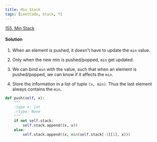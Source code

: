 ```yaml
---
title: Min Stack
tags: [LeetCode, Stack, *]
---
```


[155. Min Stack](https://leetcode.com/problems/min-stack/)
#### Solution
1. When an element is pushed, it doesn't have to update the `min` value.

1. Only when the new min is pushed/popped, `min` get updated. 

1. We can bind `min` with the value, such that when an element is pushed/popped, we can know if it affects the `min`.

1. Store the information in a list of tuple `(x, min)`. Thus the last element always contains the `min`.

```python
def push(self, x):
    """
    :type x: int
    :rtype: None
    """
    if not self.stack:
        self.stack.append((x, x))
    else:
        self.stack.append((x, min(self.stack[-1][1], x)))
```